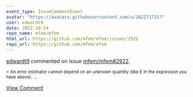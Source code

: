 ```yaml
---
event_type: IssueCommentEvent
avatar: "https://avatars.githubusercontent.com/u/102271731?"
user: edwardt9
date: 2022-10-24
repo_name: mfem/mfem
html_url: https://github.com/mfem/mfem/issues/2922
repo_url: https://github.com/mfem/mfem
---
```


<a href='https://github.com/edwardt9' target='_blank'>edwardt9</a> commented on issue <a href='https://github.com/mfem/mfem/issues/2922' target='_blank'>mfem/mfem#2922</a>.

<small>> An error estimator cannot depend on an unknown quantity (like E in the expression you have above)....</small>

<a href='https://github.com/mfem/mfem/issues/2922' target='_blank'>View Comment</a>